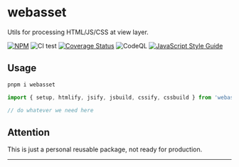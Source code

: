 # webasset

Utils for processing HTML/JS/CSS at view layer.

[![NPM](https://badge.fury.io/js/webasset.svg)](https://badge.fury.io/js/webasset)
![CI test](https://github.com/ndaidong/webasset/workflows/ci-test/badge.svg)
[![Coverage Status](https://coveralls.io/repos/github/ndaidong/webasset/badge.svg)](https://coveralls.io/github/ndaidong/webasset)
![CodeQL](https://github.com/ndaidong/webasset/workflows/CodeQL/badge.svg)
[![JavaScript Style Guide](https://img.shields.io/badge/code_style-standard-brightgreen.svg)](https://standardjs.com)

## Usage

```bash
pnpm i webasset
```

```js
import { setup, htmlify, jsify, jsbuild, cssify, cssbuild } from 'webasset'

// do whatever we need here
```

## Attention

This is just a personal reusable package, not ready for production.

---
